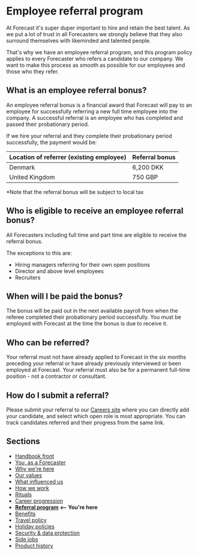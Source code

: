 # Employee referral program
At Forecast it's super duper important to hire and retain the best talent. As we put a lot of trust in all Forecasters we strongly believe that they also surround themselves with likeminded and talented people.

That's why we have an employee referral program, and this program policy applies to every Forecaster who refers a candidate to our company. We want to make this process as smooth as possible for our employees and those who they refer.

## What is an employee referral bonus?

An employee referral bonus is a financial award that Forecast will pay to an employee for successfully referring a new full time employee into the company. A successful referral is an employee who has completed and passed their probationary period.

If we hire your referral and they complete their probationary period successfully, the payment would be:

| Location of referrer (existing employee) | Referral bonus |
| --- | --- |
| Denmark | 6,200 DKK |
| United Kingdom | 750 GBP |

*Note that the referral bonus will be subject to local tax 

## Who is eligible to receive an employee referral bonus?

All Forecasters including full time and part time are eligible to receive the referral bonus.

The exceptions to this are:
* Hiring managers referring for their own open positions
* Director and above level employees
* Recruiters

## When will I be paid the bonus?
The bonus will be paid out in the next available payroll from when the referee completed their probationary period successfully. You must be employed with Forecast at the time the bonus is due to receive it.

## Who can be referred?
Your referral must not have already applied to Forecast in the six months preceding your referral or have already previously interviewed or been employed at Forecast. Your referral must also be for a permanent full-time position - not a contractor or consultant. 

## How do I submit a referral?
Please submit your referral to our [Careers site](http://hire.eu.lever.co) where you can directly add your candidate, and select which open role is most appropriate. You can track candidates referred and their progress from the same link.
 
## Sections
* [Handbook front](README.md)
* [You, as a Forecaster](you-as-a-forecaster.md)
* [Why we're here](why-we-are-here.md)
* [Our values](our-values.md)
* [What influenced us](what-influenced-us.md)
* [How we work](how-we-work.md)
* [Rituals](rituals.md)
* [Career progression](career-progression.md)
* **[Referral program](referral-program.md) <-- You're here**
* [Benefits](benefits.md)
* [Travel policy](travel-policy.md)
* [Holiday policies](holiday-policies.md)
* [Security & data protection](security-data-protection.md)
* [Side jobs](side-jobs.md)
* [Product history](product-history.md)
